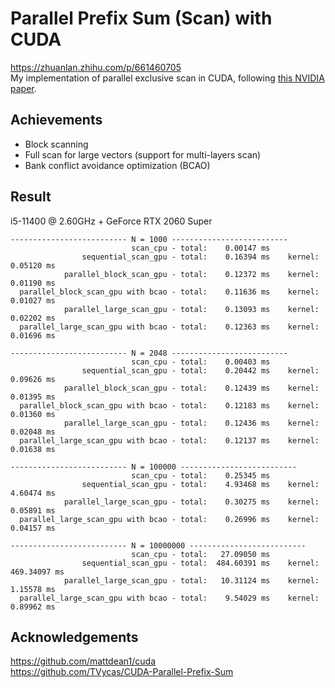# Parallel Prefix Sum (Scan) with CUDA
https://zhuanlan.zhihu.com/p/661460705  
My implementation of parallel exclusive scan in CUDA, following [this NVIDIA paper](https://developer.download.nvidia.com/compute/cuda/1.1-Beta/x86_website/projects/scan/doc/scan.pdf).  
## Achievements
- Block scanning
- Full scan for large vectors (support for multi-layers scan)
- Bank conflict avoidance optimization (BCAO)
## Result
i5-11400 @ 2.60GHz + GeForce RTX 2060 Super
```
-------------------------- N = 1000 --------------------------
                           scan_cpu - total:    0.00147 ms
                sequential_scan_gpu - total:    0.16394 ms    kernel:    0.05120 ms
            parallel_block_scan_gpu - total:    0.12372 ms    kernel:    0.01190 ms
  parallel_block_scan_gpu with bcao - total:    0.11636 ms    kernel:    0.01027 ms
            parallel_large_scan_gpu - total:    0.13093 ms    kernel:    0.02202 ms
  parallel_large_scan_gpu with bcao - total:    0.12363 ms    kernel:    0.01696 ms

-------------------------- N = 2048 --------------------------
                           scan_cpu - total:    0.00403 ms
                sequential_scan_gpu - total:    0.20442 ms    kernel:    0.09626 ms
            parallel_block_scan_gpu - total:    0.12439 ms    kernel:    0.01395 ms
  parallel_block_scan_gpu with bcao - total:    0.12183 ms    kernel:    0.01360 ms
            parallel_large_scan_gpu - total:    0.12436 ms    kernel:    0.02048 ms
  parallel_large_scan_gpu with bcao - total:    0.12137 ms    kernel:    0.01638 ms

-------------------------- N = 100000 --------------------------
                           scan_cpu - total:    0.25345 ms
                sequential_scan_gpu - total:    4.93468 ms    kernel:    4.60474 ms
            parallel_large_scan_gpu - total:    0.30275 ms    kernel:    0.05891 ms
  parallel_large_scan_gpu with bcao - total:    0.26996 ms    kernel:    0.04157 ms

-------------------------- N = 10000000 --------------------------
                           scan_cpu - total:   27.09050 ms
                sequential_scan_gpu - total:  484.60391 ms    kernel:  469.34097 ms
            parallel_large_scan_gpu - total:   10.31124 ms    kernel:    1.15578 ms
  parallel_large_scan_gpu with bcao - total:    9.54029 ms    kernel:    0.89962 ms
```

## Acknowledgements
https://github.com/mattdean1/cuda  
https://github.com/TVycas/CUDA-Parallel-Prefix-Sum